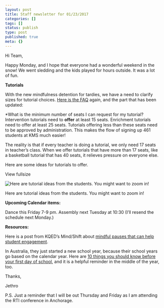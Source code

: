 ```yaml
---
layout: post
title: Staff newsletter for 01/23/2017
categories: []
tags: []
status: publish
type: post
published: true
meta: {}
---
```


Hi Team,

Happy Monday, and I hope that everyone had a wonderful weekend in the snow! We went sledding and the kids played for hours outside. It was a lot of fun.

**Tutorials**

With the new mindfulness detention for tardies, we have a need to clarify sizes for tutorial choices. 
[Here is the FAQ](http://dl.dropbox.com/u/665822/FAQs.docx) again, and the part that has been updated:

*What is the minimum number of seats I can request for my tutorial?
Intervention tutorials need to 
**offer**
 at least 15 seats. Enrichment tutorials need to offer at least 25 seats. Tutorials offering less than these seats need to be approved by administration. This makes the flow of signing up 461 students at KMS much easier!

The reality is that if every teacher is doing a tutorial, we only need 17 seats in teacher’s class. When we offer tutorials that have more than 17 seats, like a basketball tutorial that has 40 seats, it relieves pressure on everyone else.

Here are some ideas for tutorials to offer.











































  

    
  
    
View fullsize
              
          
![Here are tutorial ideas from the students. You might want to zoom in!&nbsp;](/squarespace_images/content_v1_4fffa949e4b0b4590d67b4e7_1485185461973-EJJ8GWT0ZX6TIS5I1K1R_IMG_3726-2-.JPG_)
          
        

        
          
          
Here are tutorial ideas from the students. You might want to zoom in! 
  


  



**Upcoming Calendar items:**

Dance this Friday 7-9 pm. 
Assembly next Tuesday at 10:30 (I’ll resend the schedule next Monday.)

**Resources:**

Here is a post from KQED’s Mind/Shift about 
[mindful pauses that can help student engagement](https://ww2.kqed.org/mindshift/2015/02/17/slowing-down-to-learn-mindful-pauses-that-can-help-student-engagement/).

In Australia, they just started a new school year, because their school years go based on the calendar year. Here are 
[10 things you should know before your first day of school](http://www.evidencebasedteaching.org.au/10-things-every-teacher-know-starting-first-day-classroom/), and it is a helpful reminder in the middle of the year, too.

Thanks,

Jethro

P.S. Just a reminder that I will be out Thursday and Friday as I am attending the RTI conference in Anchorage.
